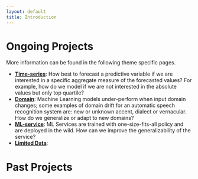 ```yaml
---
layout: default
title: Introduction
---
```


# Ongoing Projects

More information can be found in the following theme specific pages.

* **[Time-series](./time.html)**: How best to forecast a predictive variable if we are interested in a specific aggregate measure of the forecasted values? For example, how do we model if we are not interested in the absolute values but only top quartile? 
* **[Domain](./domain.html)**: Machine Learning models under-perform when input domain changes; some examples of domain drift for an automatic speech recognition system are: new or unknown accent, dialect or vernacular. How do we generalize or adapt to new domains? 
* **[ML-service](./mlservice.html)**: ML Services are trained with one-size-fits-all policy and are deployed in the wild. How can we improve the generalizability of the service?
* **[Limited Data](./ldata.html)**:  

# Past Projects
